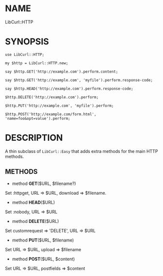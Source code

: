 NAME
====

LibCurl::HTTP

SYNOPSIS
========

    use LibCurl::HTTP;

    my $http = LibCurl::HTTP.new;

    say $http.GET('http://example.com').perform.content;

    say $http.GET('http://example.com', 'myfile').perform.response-code;

    say $http.HEAD('http://example.com').perform.response-code;

    $http.DELETE('http://example.com').perform;

    $http.PUT('http://example.com', 'myfile').perform;

    $http.POST('http://example.com/form.html', 'name=foo&opt=value').perform;

DESCRIPTION
===========

A thin subclass of `LibCurl::Easy` that adds extra methods for the main HTTP methods.

METHODS
-------

  * method **GET**($URL, $filename?)

Set :httpget, URL => $URL, download => $filename.

  * method **HEAD**($URL)

Set :nobody, URL => $URL

  * method **DELETE**($URL)

Set customrequest => 'DELETE', URL => $URL

  * method **PUT**($URL, $filename)

Set URL => $URL, upload => $filename

  * method **POST**($URL, $content)

Set URL => $URL, postfields => $content

